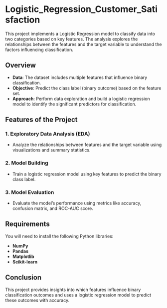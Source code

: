 # Logistic_Regression_Customer_Satisfaction

This project implements a Logistic Regression model to classify data into two categories based on key features. The analysis explores the relationships between the features and the target variable to understand the factors influencing classification.

## Overview

- **Data**: The dataset includes multiple features that influence binary classification.
- **Objective**: Predict the class label (binary outcome) based on the feature set.
- **Approach**: Perform data exploration and build a logistic regression model to identify the significant predictors for classification.

## Features of the Project

### 1. Exploratory Data Analysis (EDA)
- Analyze the relationships between features and the target variable using visualizations and summary statistics.

### 2. Model Building
- Train a logistic regression model using key features to predict the binary class label.

### 3. Model Evaluation
- Evaluate the model’s performance using metrics like accuracy, confusion matrix, and ROC-AUC score.

## Requirements

You will need to install the following Python libraries:

- **NumPy**
- **Pandas**
- **Matplotlib**
- **Scikit-learn**

## Conclusion

This project provides insights into which features influence binary classification outcomes and uses a logistic regression model to predict these outcomes with accuracy.
 

 
